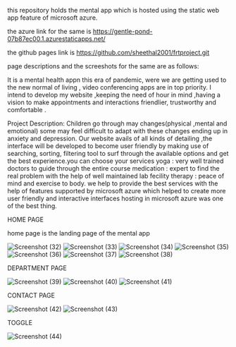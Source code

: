this repository holds the mental app which is hosted using the static web app feature of microsoft azure.

the azure link for the same is https://gentle-pond-07b87ec00.1.azurestaticapps.net/

the github pages link is https://github.com/sheethal2001/frtproject.git

page descriptions and the screeshots for the same are as follows:

It is a mental health appn this era of pandemic, were we are getting used to the new normal of living , video conferencing apps are in top priority. I intend to develop my website ,keeping the need of hour in mind ,having a vision to make appointments and interactions friendlier, trustworthy and comfortable .

Project Description:
Children go through may changes(physical ,mental and emotional) some may feel difficult to adapt with these changes ending up in anxiety and depression. Our website avails of all kinds of detailing ,the interface will be developed to become user friendly by making use of searching, sorting, filtering tool to surf through the available options and get the best experience.you can choose your services 
yoga : very well trained doctors to guide through the entire course 
medication : expert to find the real problem with the help of well maintained lab fecility
therapy : peace of mind and exercise to body.
we help to provide the best services with the help of features supported by microsoft azure which helped to create more user friendly and interactive interfaces
hosting in microsoft azure was one of the best thing.

HOME PAGE

home page is the landing page of the mental app

![Screenshot (32)](https://user-images.githubusercontent.com/109460266/182656862-b22f65bc-74d6-4ba4-9a5d-189a851a7e96.png)
![Screenshot (33)](https://user-images.githubusercontent.com/109460266/182656924-bacce57a-97d7-48d5-afbc-3e99e9576d48.png)
![Screenshot (34)](https://user-images.githubusercontent.com/109460266/182656961-5212d19c-c54c-4446-a817-c03f1d2d8632.png)
![Screenshot (35)](https://user-images.githubusercontent.com/109460266/182657008-6c63bfa5-6aa8-4ebb-bddb-4c9ba853ec44.png)
![Screenshot (36)](https://user-images.githubusercontent.com/109460266/182657049-1a7112d7-9d9a-4d88-ba6e-3dd83a56524c.png)
![Screenshot (37)](https://user-images.githubusercontent.com/109460266/182657089-a25e445c-33fa-49bf-956f-5a02dbf6b333.png)
![Screenshot (38)](https://user-images.githubusercontent.com/109460266/182657137-bd424d75-6da6-4768-a8c9-56ec6c88c58b.png)

DEPARTMENT PAGE

![Screenshot (39)](https://user-images.githubusercontent.com/109460266/182657436-abdd92d1-31b2-4ab3-9d15-099df00e3b79.png)
![Screenshot (40)](https://user-images.githubusercontent.com/109460266/182657499-00a09428-84e7-457e-93cd-992b39e6bd9d.png)
![Screenshot (41)](https://user-images.githubusercontent.com/109460266/182657554-62c3a34c-5d5c-4cf5-965e-05db65138430.png)

CONTACT PAGE

![Screenshot (42)](https://user-images.githubusercontent.com/109460266/182657773-8cfdc8d7-00ac-423d-8242-16dde1a217a3.png)
![Screenshot (43)](https://user-images.githubusercontent.com/109460266/182657808-db7d1b23-8662-4202-9649-f6b1f27632d1.png)

TOGGLE

![Screenshot (44)](https://user-images.githubusercontent.com/109460266/182657936-59ac3c9f-e4c4-4291-af51-a1bc53278952.png)






